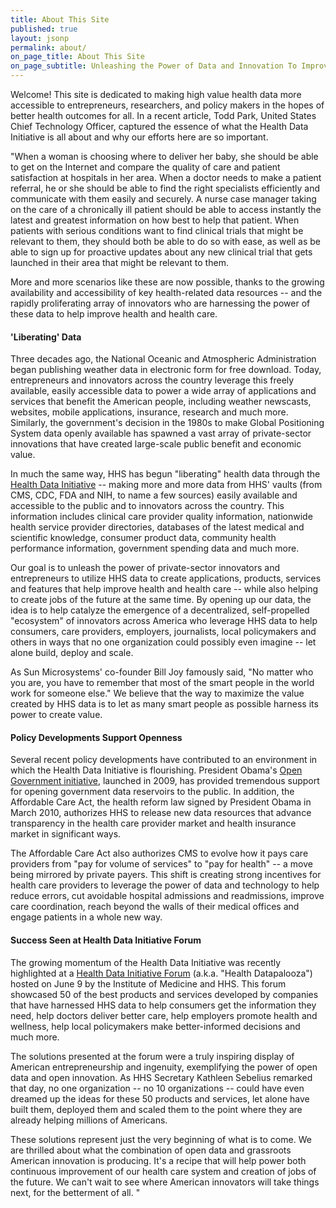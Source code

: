 ```yaml
---
title: About This Site
published: true
layout: jsonp
permalink: about/
on_page_title: About This Site
on_page_subtitle: Unleashing the Power of Data and Innovation To Improve Health
---
```


Welcome! This site is dedicated to making high value health data more accessible to entrepreneurs, researchers, and policy makers in the hopes of better health outcomes for all. In a recent article, Todd Park, United States Chief Technology Officer, captured the essence of what the Health Data Initiative is all about and why our efforts here are so important.

"When a woman is choosing where to deliver her baby, she should be able to get on the Internet and compare the quality of care and patient satisfaction at hospitals in her area. When a doctor needs to make a patient referral, he or she should be able to find the right specialists efficiently and communicate with them easily and securely. A nurse case manager taking on the care of a chronically ill patient should be able to access instantly the latest and greatest information on how best to help that patient. When patients with serious conditions want to find clinical trials that might be relevant to them, they should both be able to do so with ease, as well as be able to sign up for proactive updates about any new clinical trial that gets launched in their area that might be relevant to them.

More and more scenarios like these are now possible, thanks to the growing availability and accessibility of key health-related data resources -- and the rapidly proliferating array of innovators who are harnessing the power of these data to help improve health and health care.   

#### 'Liberating' Data

Three decades ago, the National Oceanic and Atmospheric Administration began publishing weather data in electronic form for free download. Today, entrepreneurs and innovators across the country leverage this freely available, easily accessible data to power a wide array of applications and services that benefit the American people, including weather newscasts, websites, mobile applications, insurance, research and much more. Similarly, the government's decision in the 1980s to make Global Positioning System data openly available has spawned a vast array of private-sector innovations that have created large-scale public benefit and economic value.   

In much the same way, HHS has begun "liberating" health data through the [Health Data Initiative](http://www.hhs.gov/open/initiatives/hdi/index.html) -- making more and more data from HHS' vaults (from CMS, CDC, FDA and NIH, to name a few sources) easily available and accessible to the public and to innovators across the country. This information includes clinical care provider quality information, nationwide health service provider directories, databases of the latest medical and scientific knowledge, consumer product data, community health performance information, government spending data and much more.&nbsp;

Our goal is to unleash the power of private-sector innovators and entrepreneurs to utilize HHS data to create applications, products, services and features that help improve health and health care -- while also helping to create jobs of the future at the same time. By opening up our data, the idea is to help catalyze the emergence of a decentralized, self-propelled "ecosystem" of innovators across America who leverage HHS data to help consumers, care providers, employers, journalists, local policymakers and others in ways that no one organization could possibly even imagine -- let alone build, deploy and scale.

As Sun Microsystems' co-founder Bill Joy famously said, "No matter who you are, you have to remember that most of the smart people in the world work for someone else." We believe that the way to maximize the value created by HHS data is to let as many smart people as possible harness its power to create value.&nbsp; &nbsp;&nbsp;&nbsp;&nbsp;

#### Policy Developments Support Openness

Several recent policy developments have contributed to an environment in which the Health Data Initiative is flourishing. President Obama's [Open Government initiative](http://www.whitehouse.gov/open), launched in 2009, has provided tremendous support for opening government data reservoirs to the public. In addition, the Affordable Care Act, the health reform law signed by President Obama in March 2010, authorizes HHS to release new data resources that advance transparency in the health care provider market and health insurance market in significant ways.

The Affordable Care Act also authorizes CMS to evolve how it pays care providers from "pay for volume of services" to "pay for health" -- a move being mirrored by private payers. This shift is creating strong incentives for health care providers to leverage the power of data and technology to help reduce errors, cut avoidable hospital admissions and readmissions, improve care coordination, reach beyond the walls of their medical offices and engage patients in a whole new way.&nbsp; &nbsp;&nbsp;&nbsp;

#### Success Seen at Health Data Initiative Forum

The growing momentum of the Health Data Initiative was recently highlighted at a [Health Data Initiative Forum](http://www.iom.edu/Activities/PublicHealth/HealthData/2011-JUN-09.aspx) (a.k.a. "Health Datapalooza") hosted on June 9 by the Institute of Medicine and HHS. This forum showcased 50 of the best products and services developed by companies that have harnessed HHS data to help consumers get the information they need, help doctors deliver better care, help employers promote health and wellness, help local policymakers make better-informed decisions and much more.

The solutions presented at the forum were a truly inspiring display of American entrepreneurship and ingenuity, exemplifying the power of open data and open innovation. As HHS Secretary Kathleen Sebelius remarked that day, no one organization -- no 10 organizations -- could have even dreamed up the ideas for these 50 products and services, let alone have built them, deployed them and scaled them to the point where they are already helping millions of Americans.&nbsp; &nbsp;&nbsp;

These solutions represent just the very beginning of what is to come. We are thrilled about what the combination of open data and grassroots American innovation is producing. It's a recipe that will help power both continuous improvement of our health care system and creation of jobs of the future. We can't wait to see where American innovators will take things next, for the betterment of all. "

